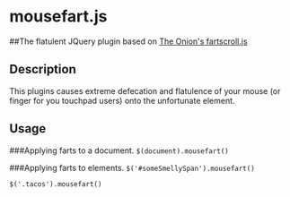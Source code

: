 mousefart.js
============
##The flatulent JQuery plugin based on [The Onion's fartscroll.js](http://theonion.github.io/fartscroll.js/)

Description
-----------

This plugins causes extreme defecation and flatulence of your mouse (or finger for you touchpad users) onto the unfortunate element. 





Usage
-----

###Applying farts to a document.
`$(document).mousefart()`


###Applying farts to elements.
`$('#someSmellySpan').mousefart()`

`$('.tacos').mousefart()`


